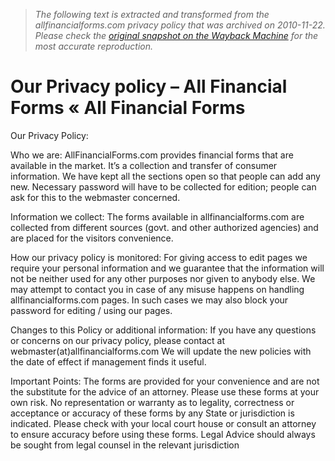 > *The following text is extracted and transformed from the allfinancialforms.com privacy policy that was archived on 2010-11-22. Please check the [original snapshot on the Wayback Machine](https://web.archive.org/web/20101122000359id_/http%3A//www.allfinancialforms.com/privacy.html) for the most accurate reproduction.*

# Our Privacy policy – All Financial Forms « All Financial Forms

Our Privacy Policy:

Who we are: AllFinancialForms.com provides financial forms that are available in the market. It’s a collection and transfer of consumer information. We have kept all the sections open so that people can add any new. Necessary password will have to be collected for edition; people can ask for this to the webmaster concerned.

Information we collect: The forms available in allfinancialforms.com are collected from different sources (govt. and other authorized agencies) and are placed for the visitors convenience.

How our privacy policy is monitored: For giving access to edit pages we require your personal information and we guarantee that the information will not be neither used for any other purposes nor given to anybody else. We may attempt to contact you in case of any misuse happens on handling allfinancialforms.com pages. In such cases we may also block your password for editing / using our pages.

Changes to this Policy or additional information: If you have any questions or concerns on our privacy policy, please contact at webmaster(at)allfinancialforms.com We will update the new policies with the date of effect if management finds it useful.

Important Points: The forms are provided for your convenience and are not the substitute for the advice of an attorney. Please use these forms at your own risk. No representation or warranty as to legality, correctness or acceptance or accuracy of these forms by any State or jurisdiction is indicated. Please check with your local court house or consult an attorney to ensure accuracy before using these forms. Legal Advice should always be sought from legal counsel in the relevant jurisdiction
